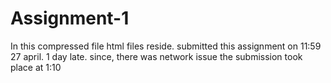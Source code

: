 # Assignment-1
In this compressed file html files reside. submitted this assignment on 11:59 27 april. 1 day late. since, there was network issue the submission took place at 1:10
